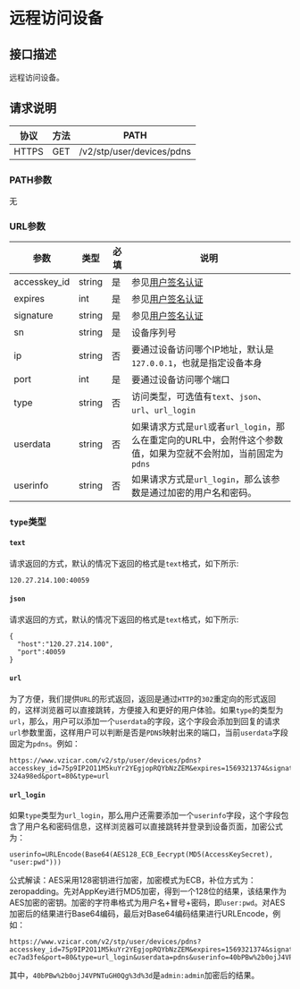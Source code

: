 # 远程访问设备

## 接口描述

远程访问设备。

## 请求说明

协议 | 方法 | PATH 
---|---|---
HTTPS | GET | /v2/stp/user/devices/pdns

### PATH参数

无

### URL参数

参数 | 类型 | 必填 | 说明
---|---|---|---
accesskey_id | string | 是 | 参见[用户签名认证](/SIGNATURE.md)
expires | int | 是 | 参见[用户签名认证](/SIGNATURE.md)
signature | string | 是 | 参见[用户签名认证](/SIGNATURE.md)
sn | string | 是 | 设备序列号
ip | string | 否 | 要通过设备访问哪个IP地址，默认是`127.0.0.1`，也就是指定设备本身
port | int | 是 | 要通过设备访问哪个端口
type | string | 否 | 访问类型，可选值有`text`、`json`、`url`、`url_login`
userdata | string | 否 | 如果请求方式是`url`或者`url_login`，那么在重定向的URL中，会附件这个参数值，如果为空就不会附加，当前固定为`pdns`
userinfo | string | 否 | 如果请求方式是`url_login`，那么该参数是通过加密的用户名和密码。

### `type`类型

#### `text`
  请求返回的方式，默认的情况下返回的格式是`text`格式，如下所示:
  ```
  120.27.214.100:40059
  ```
#### `json`
  请求返回的方式，默认的情况下返回的格式是`text`格式，如下所示:
  ```
  {
    "host":"120.27.214.100",
    "port":40059
  }
  ```  
#### `url`
  为了方便，我们提供`URL`的形式返回，返回是通过`HTTP`的`302`重定向的形式返回的，这样浏览器可以直接跳转，方便接入和更好的用户体验。如果`type`的类型为`url`，那么，用户可以添加一个`userdata`的字段，这个字段会添加到回复的请求`url`参数里面，这样用户可以判断是否是`PDNS`映射出来的端口，当前`userdata`字段固定为`pdns`。例如：
  ```
  https://www.vzicar.com/v2/stp/user/devices/pdns?accesskey_id=75p9IP2O11M5kuYr2YEgjopRQYbNzZEM&expires=1569321374&signature=XN4LKhc0En93K7mHytTvLStb1sY%3D&sn=2a835e70-324a98ed&port=80&type=url
  ```
#### `url_login`
  如果`type`类型为`url_login`，那么用户还需要添加一个`userinfo`字段，这个字段包含了用户名和密码信息，这样浏览器可以直接跳转并登录到设备页面，加密公式为：
  ```
  userinfo=URLEncode(Base64(AES128_ECB_Eecrypt(MD5(AccessKeySecret), "user:pwd")))
  ```
  公式解读：AES采用128密钥进行加密，加密模式为ECB，补位方式为：zeropadding。先对AppKey进行MD5加密，得到一个128位的结果，该结果作为AES加密的密钥。加密的字符串格式为用户名+冒号+密码，即`user:pwd`。对AES加密后的结果进行Base64编码，最后对Base64编码结果进行URLEncode，例如：
  ```
  https://www.vzicar.com/v2/stp/user/devices/pdns?accesskey_id=75p9IP2O11M5kuYr2YEgjopRQYbNzZEM&expires=1569321374&signature=XN4LKhc0En93K7mHytTvLStb1sY%3D&sn=407bb96a-ec7ad3fe&port=80&type=url_login&userdata=pdns&userinfo=40bPBw%2b0ojJ4VPNTuGH0Qg%3d%3d
  ```
  其中，`40bPBw%2b0ojJ4VPNTuGH0Qg%3d%3d`是`admin:admin`加密后的结果。